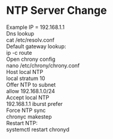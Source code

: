 # NTP Server Change  
Example IP = 192.168.1.1  
Dns lookup  
  cat /etc/resolv.conf  
Default gateway lookup:  
	ip -c route  
Open chrony config  
	nano /etc/chrony/chrony.conf  
Host local NTP  
	local stratum 10   
Offer NTP to subnet  
	allow 192.168.1.0/24  
Accept local NTP  
	192.168.1.1 iburst prefer  
Force NTP sync  
  chronyc makestep  
Restart NTP:  
  systemctl restart chronyd  
